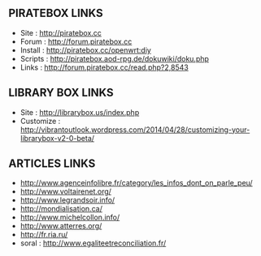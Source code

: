 ## PIRATEBOX LINKS ##
* Site      : http://piratebox.cc
* Forum     : http://forum.piratebox.cc
* Install   : http://piratebox.cc/openwrt:diy
* Scripts   : http://piratebox.aod-rpg.de/dokuwiki/doku.php
* Links     : http://forum.piratebox.cc/read.php?2,8543

## LIBRARY BOX LINKS ##
* Site      : http://librarybox.us/index.php
* Customize : http://vibrantoutlook.wordpress.com/2014/04/28/customizing-your-librarybox-v2-0-beta/




## ARTICLES LINKS ##
* http://www.agenceinfolibre.fr/category/les_infos_dont_on_parle_peu/
* http://www.voltairenet.org/
* http://www.legrandsoir.info/
* http://mondialisation.ca/
* http://www.michelcollon.info/
* http://www.atterres.org/
* http://fr.ria.ru/
* soral : http://www.egaliteetreconciliation.fr/